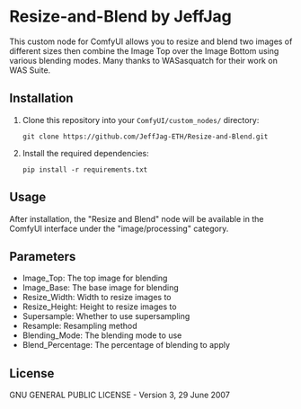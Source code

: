 # Resize-and-Blend by JeffJag
This custom node for ComfyUI allows you to resize and blend two images of different sizes then combine the Image Top over the Image Bottom using various blending modes. Many thanks to WASasquatch for their work on WAS Suite.

## Installation

1. Clone this repository into your `ComfyUI/custom_nodes/` directory:
   ```
   git clone https://github.com/JeffJag-ETH/Resize-and-Blend.git
   ```
2. Install the required dependencies:
   ```
   pip install -r requirements.txt
   ```

## Usage

After installation, the "Resize and Blend" node will be available in the ComfyUI interface under the "image/processing" category.

## Parameters

- Image_Top: The top image for blending
- Image_Base: The base image for blending
- Resize_Width: Width to resize images to
- Resize_Height: Height to resize images to
- Supersample: Whether to use supersampling
- Resample: Resampling method
- Blending_Mode: The blending mode to use
- Blend_Percentage: The percentage of blending to apply

## License
GNU GENERAL PUBLIC LICENSE - Version 3, 29 June 2007
